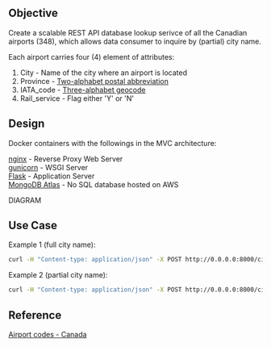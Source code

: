 ## Objective
Create a scalable REST API database lookup serivce of all the Canadian airports (348), which allows data consumer to inquire by (partial) city name.

Each airport carries four (4) element of attributes:
1. City - Name of the city where an airport is located
2. Province - [Two-alphabet postal abbreviation](https://en.wikipedia.org/wiki/Canadian_postal_abbreviations_for_provinces_and_territories)
3. IATA_code - [Three-alphabet geocode](https://en.wikipedia.org/wiki/IATA_airport_code)
4. Rail_service - Flag either 'Y' or 'N'

## Design
Docker containers with the followings in the MVC architecture:

[nginx](https://www.nginx.com/) - Reverse Proxy Web Server  
[gunicorn](https://gunicorn.org/) - WSGI Server  
[Flask](https://palletsprojects.com/p/flask/) - Application Server  
[MongoDB Atlas](https://www.mongodb.com/cloud/atlas) - No SQL database hosted on AWS

DIAGRAM


## Use Case
Example 1 (full city name):

``` bash
curl -H "Content-type: application/json" -X POST http://0.0.0.0:8000/city_search -d '{"City":"victoria"}'`
```

Example 2 (partial city name):
``` bash
curl -H "Content-type: application/json" -X POST http://0.0.0.0:8000/city_search -d '{"City":"com"}'`
```

## Reference
[Airport codes - Canada](http://quickaid.com/airport-codes-canada/)


